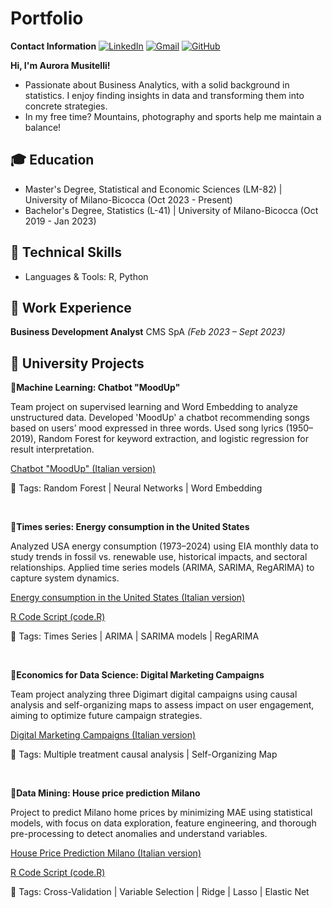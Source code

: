 # Portfolio

**Contact Information**
[![LinkedIn](https://img.shields.io/badge/LinkedIn-blue?logo=linkedin&logoColor=white)](https://www.linkedin.com/in/aurora-musitelli-bb1464195/)
[![Gmail](https://img.shields.io/badge/Gmail-red?logo=gmail&logoColor=white)](mailto:musitelliaurora@gmail.com)
[![GitHub](https://img.shields.io/badge/GitHub-black?logo=github&logoColor=white)](https://github.com/AuroraMusitelli)

**Hi, I'm Aurora Musitelli!**
* Passionate about Business Analytics, with a solid background in statistics. I enjoy finding insights in data and transforming them into concrete strategies.
* In my free time? Mountains, photography and sports help me maintain a balance!

## 🎓 Education
* Master's Degree, Statistical and Economic Sciences (LM-82) | University of Milano-Bicocca (Oct 2023 - Present)
* Bachelor's Degree, Statistics (L-41) | University of Milano-Bicocca (Oct 2019 - Jan 2023)


## 📌 Technical Skills
* Languages & Tools: R, Python


## 📌 Work Experience
**Business Development Analyst** CMS SpA *(Feb 2023 – Sept 2023)*  


## 📌 University Projects

**📄Machine Learning: Chatbot "MoodUp"**

Team project on supervised learning and Word Embedding to analyze unstructured data. Developed 'MoodUp' a chatbot recommending songs based on users’ mood expressed in three words. Used song lyrics (1950–2019), Random Forest for keyword extraction, and logistic regression for result interpretation.

[Chatbot "MoodUp" (Italian version)](https://github.com/AuroraMusitelli/Portfolio/blob/main/MoodUp_report.pdf)

📎 Tags: Random Forest | Neural Networks | Word Embedding 

&nbsp; 

**📄Times series: Energy consumption in the United States**

Analyzed USA energy consumption (1973–2024) using EIA monthly data to study trends in fossil vs. renewable use, historical impacts, and sectoral relationships. Applied time series models (ARIMA, SARIMA, RegARIMA) to capture system dynamics.

[Energy consumption in the United States (Italian version)](https://github.com/AuroraMusitelli/Portfolio/blob/main/TimesSeriesEnergyConsumption_USA.pdf) 

[R Code Script (code.R)](https://github.com/AuroraMusitelli/Portfolio/blob/main/TimesSeriesEnergyConsumption_USA.R)

📎 Tags: Times Series | ARIMA | SARIMA models | RegARIMA

&nbsp; 

**📄Economics for Data Science: Digital Marketing Campaigns**

Team project analyzing three Digimart digital campaigns using causal analysis and self-organizing maps to assess impact on user engagement, aiming to optimize future campaign strategies.

[Digital Marketing Campaigns (Italian version)](https://github.com/AuroraMusitelli/Portfolio/blob/main/DigitalMarketingCampaigns.pdf)

📎 Tags: Multiple treatment causal analysis | Self-Organizing Map 

&nbsp; 

**📄Data Mining: House price prediction Milano**

Project to predict Milano home prices by minimizing MAE using statistical models, with focus on data exploration, feature engineering, and thorough pre-processing to detect anomalies and understand variables.

[House Price Prediction Milano (Italian version)](https://github.com/AuroraMusitelli/Portfolio/blob/main/HousePricePredictionMilano.pdf)

[R Code Script (code.R)](https://github.com/AuroraMusitelli/Portfolio/blob/main/HousePricePredictionMilano.R)

📎 Tags: Cross-Validation | Variable Selection | Ridge | Lasso | Elastic Net 

